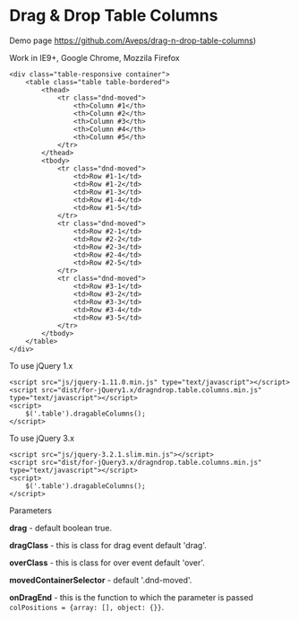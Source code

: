 Drag & Drop Table Columns
=========================

Demo page https://github.com/Aveps/drag-n-drop-table-columns)

Work in IE9+, Google Chrome, Mozzila Firefox

	<div class="table-responsive container">
		<table class="table table-bordered">
			<thead>
				<tr class="dnd-moved">
					<th>Column #1</th>
					<th>Column #2</th>
					<th>Column #3</th>
					<th>Column #4</th>
					<th>Column #5</th>
				</tr>
			</thead>
			<tbody>
				<tr class="dnd-moved">
					<td>Row #1-1</td>
					<td>Row #1-2</td>
					<td>Row #1-3</td>
					<td>Row #1-4</td>
					<td>Row #1-5</td>
				</tr>
				<tr class="dnd-moved">
					<td>Row #2-1</td>
					<td>Row #2-2</td>
					<td>Row #2-3</td>
					<td>Row #2-4</td>
					<td>Row #2-5</td>
				</tr>
				<tr class="dnd-moved">
					<td>Row #3-1</td>
					<td>Row #3-2</td>
					<td>Row #3-3</td>
					<td>Row #3-4</td>
					<td>Row #3-5</td>
				</tr>
			</tbody>
		</table>
	</div>
	
To use jQuery 1.x

	<script src="js/jquery-1.11.0.min.js" type="text/javascript"></script>
	<script src="dist/for-jQuery1.x/dragndrop.table.columns.min.js" type="text/javascript"></script>
	<script>
		$('.table').dragableColumns();
	</script>

To use jQuery 3.x

	<script src="js/jquery-3.2.1.slim.min.js"></script>
	<script src="dist/for-jQuery3.x/dragndrop.table.columns.min.js" type="text/javascript"></script>
	<script>
		$('.table').dragableColumns();
	</script>
	
Parameters

**drag** - default boolean true.

**dragClass** - this is class for drag event default 'drag'.

**overClass** - this is class for over event default 'over'.

**movedContainerSelector** - default '.dnd-moved'.

**onDragEnd** - this is the function to which the parameter is passed `colPositions = {array: [], object: {}}`.
